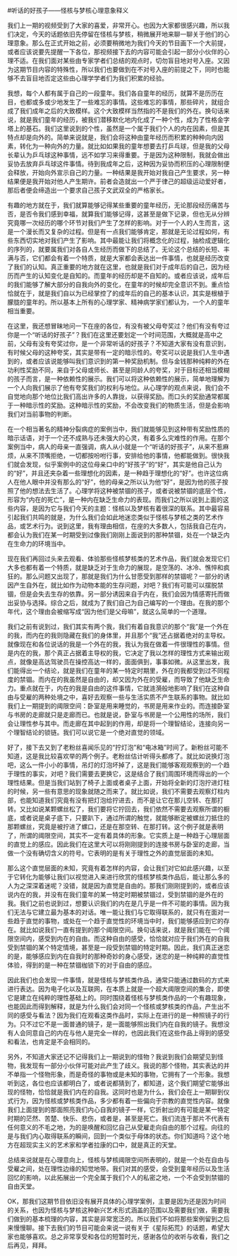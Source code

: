 #听话的好孩子——怪核与梦核心理意象释义

我们上一期的视频受到了大家的喜爱，非常开心。也因为大家都很感兴趣，所以我们决定，今天的话题依旧先停留在怪核与梦核，稍微展开地来聊一聊关于他们的心理意象。那么在正式开始之前，必须要稍微地为我们今天的节目画下一个大前提，或者应该说要先提醒一下各位，那视频接下去的内容可能会引起一部分小伙伴的心理不适。在我们面对某些由专家学者们总结的观点时，切勿盲目地对号入座。又因为这期节目内容的特殊性，所以我们也要做到在不对号入座的前提之下，同时也能够不去盲目地否定这些由心理学学者们为我们积累的经验。

我想，每个人都有属于自己的一段童年。我们各自童年的经历，就算不是历历在目，也都或多或少地发生了一些难忘的事情。这些难忘的事情，那些碎片，就组合成了我们成年之后的大致模样。这个大致模样当然指的不是我们的外在。换句话来说，就是我们童年的经历，被我们潜移默化地内化成了一种个性，成为了性格金字塔上的基石。我们这里说到的个性，虽然是一个属于我们个人的内在因素，但是其特点却是向外的。简单来说就是，我们会将这种由童年经历而积累的种种向内因素，转化为一种向外的力量。就比如如果我的童年想要去打乒乓球，但是我的父母长辈认为乒乓球这种事情，远不如学习来得重要。于是因为这种限制，我就会做出妥协去放弃乒乓球这件事情。待到我成年之后，这种因为妥协而积压的心理限制便会释放，开始向外宣示自己的力量。一种结果是我开始对我自己产生要求，另一种结果便是我开始对他人产生期许。前者会造就出一个严于律己的超级运动爱好者，那后者便会缔造出一个要求自己孩子文武双全的严格家长。

有趣的地方就在于，我们就算能够记得某些重要的童年经历，无论那段经历痛苦与否，是否令我们感到幸福，就算我们能够记得，这甚至是做下记录，但也无从分辨究竟哪一次经历的哪个环节对我们产生了怎样的影响。对于一个人的人生而言，这是一个漫长而又复杂的过程。但是有一点我们能够肯定，那就是无论过程如何，有些东西切实地对我们产生了影响。其中最能让我们将概念化的过程，抽检成逻辑化的序列的，就要属我们对各自人生经历而做下的总结了。无论这个总结的长短、丰满与否，它们都会有着一个特质，就是大家都会表达出一件事情，也就是经历改变了我们的认知。真正重要的地方就在这里，也就是我们对于成年后的自己，因为经历而产生的认知变化是自知的。而童年的经历却是不自知的。或者应该说，成年后的我们能够了解大部分的自我向外的变化，在童年的时候却完全意识不到。重点恰恰就在于，就是我们自以为已经掌控了的成年后的自己的基本认识，其实是根植于朦胧的童年的。所以基本上所有的心理学家、精神病学家们都认为，一个人的童年相当重要。

在这里，我还想冒昧地问一下在座的各位，有没有被父母夸奖过？他们有没有夸过你是一个“听话的好孩子”？我们在这里还要划定一个时间范围，大概就是高中之前，父母有没有夸奖过你，是一个非常听话的好孩子？不知道大家有没有意识到，有时候父母的这种夸奖，其实是带有一定的暗示性的。夸奖可以说是我们人生中遇到的，或者应该说能够叫我们意识到的第一种奖励机制。但与金钱那种纯粹的外在功利性奖励不同，来自于父母或师长、甚至是同龄人的夸奖，对于目标还相当模糊的孩子而言，是一种依赖性的展示。我们可以将这种依赖性的展示，简单地理解为一个人向我们展示了他有夸奖我们的权利与地位。从心理学的观点来说，我们会不自觉地向那个地位比我们高出许多的人靠拢，以获得奖励。而口头的奖励通常都属于一种暗示性的奖励。这种暗示性的奖励，不会改变我们的物质生活，但是会影响我们对当前事物的判断。

在一个相当著名的精神分裂病症的案例当中，我们就能够见到这种带有奖励性质的暗示话语，对于一个还不成熟与还未强大的心灵，有着多么灾难性的作用。在那个案例当中，病人的母亲一直强调，病人从小就是一个“听话的好孩子”，从来不惹麻烦，从来不顶嘴拒绝，一切都按吩咐行事，安排给他的事情，他都能做到。很快我们就会发现，似乎案例中的这位母亲口中的“好孩子”的“好”，其实是他自己认为的“好”，并且还夹杂着一些理想化的因素，是一种趋于理想化的“好”。也许这位病人在他人眼中并没有那么的“好”，他的母亲之所以认为他“好”，是因为他的孩子按照了他的想法去生活了。心理学将这种被禁锢的孩子，或者说被禁锢的底层个性，形容为“内在的死亡”，是一种内在缺乏生命力的表现。而我们之所以说到上面的这些内容，是因为它与我们今天的主题：怪核以及梦核有着很深的联系。其中最容易引起我们共鸣的就是，为什么我们会如此地迷恋类似于怪核与梦核之类的艺术作品，或艺术行为。说到这里，我有理由相信，在座的大多数人，包括我自己在内，都会认为我们在某一时期受到过像我们刚刚上面说到的那种禁锢，处在一个缺乏内在生命力的环境当中。

现在我们再回过头来去观看、体验那些怪核梦核类的艺术作品，我们就会发现它们大多也都有着一个特质，就是缺乏对于生命力的展现，是空荡的、冰冷、憔悴和疯狂的。那么问题又出现了，那就是我们为什么甘愿受到那样的禁锢呢？一部分的诱因产生自外在，就比如作为动物本能的生存问题，对吧？我们有可能可以摆脱禁锢，但是会失去生存的依靠。另一部分诱因来自于内在，我们会因为情感寄托而做出妥协与选择。综合之后，就成为了我们自己为自己编写的一个理由。在我的那个年代，这个理由会被缩写成“因为他们是父母嘛”，就这么简单的一个道理。

我们之前有说到过，我们其实有两个我，我们有着自我意识的那个“我”是一个外在的我，而内在的我则隐藏在我们的身体里，并且那个“我”还占据着绝对的主导权。就像现在和各位说话的我是一个外在的我，我认为我在做着一件很理性的事情。但是内在的我，那个真正占据着主导权的我，它决定了我以怎样的理性方式来输出观点，就像是高达驾驶员在操控高达一样的，面面俱到，事事如微。从这里出发，我们能得出一个结论，就是我们在童年的某一特定时期里，外在的我都受到过不同程度的禁锢。而内在的我虽然是自由的，却又因为外在的受雇，而导致了他缺乏生命力。重点就在于，内在的我是自由的这件事情，它就涟漪般地影响了我们在这种自由与受雇的两种处境之中，喜好去观察一些与生活实质不产生联系的事物。就比如我们上一期提到的阈限空间：卧室是用来睡觉的，书房是用来作业的。而连接卧室与书房的走廊就只是走廊而已。也就是说，卧室与书房是一个公用性的场所，我们会让理性参与其中。而走廊在其中起到的作用，却是将一个理智结论，连接向另一个理智结论的锁链。我们可以说它是一个绝对直觉的领域。

好了，接下去又到了老粉丝喜闻乐见的“拧灯泡”和“电冰箱”时间了。新粉丝可能不知道，这是我比较喜欢举的两个例子。老粉丝估计听得头都疼了。就比如说换灯泡吧，这么一件小小的事情，吊灯的灯泡坏掉了，这是我们能够客观观察到的一个趋于理性的事实，对吧？我们需要去更换它，这是结合了我们周围环境而得出的一个理性结果。但是当我们站到了椅子上面或者桌子上面，开始将全新的灯泡拧进灯柱的时候，另一些有意思的现象就随之而来了。就比如说，我们不需要去观察灯柱内部，也能知道我们究竟有没有把灯泡给拧进去，而不是让它在那儿空转、在那打转。又比如说某颗螺丝松了，我们要将它拧回去，我们依然不需要去观察所谓的橱底，或者说是桌子底下，只要趴下，通过所谓的触觉，就能够断定被螺丝刀抵住的那颗螺丝，究竟是被拧进了螺口，还是在那空转、在那打转。这个例子就是表明了，所谓的阈限空间，其实不一定有着具体的形象。它实质上是一种趋于心理层面的直觉上的感应。因此我们在这里大可以将刚刚提到的连接书房与卧室的走廊，当做一个没有确切含义的符号。它表明的是有关于理性之外的直觉层面的未知。

那么这个直觉层面的未知，究竟有着怎样的内容，会让我们对它如此感兴趣，以至于它转化为能够让我们以视觉进入来进行欣赏的怪核梦核类作品后，能让那么多的人为之深深着迷呢？没错，就是因为直觉是自由的。那我们刚刚提到的，或者应该说内在的我，并没有在我们童年的某一特定时期被禁锢过，受到禁锢的是外在的我。我们之前也说到过，想要认识我们的内在是几乎是一件不可能的事情。因为我们无法与它建立最为基本的对话。唯一能让我们与它取得联系的，就只有在面对一些趋于直觉的事物，或处在一个趋于直觉性的环境当中时，我们能够感应到它的存在。就比如说我们一直有提到的那个阈限空间。换句话来说，就是我们能在一个阈限空间内，感受到内在的自由。而这种自由的感受，恰恰就对应于我们外在的自我受到禁锢的某个特定情境，甚至是一段受到禁锢的特定时期。因此，我们真正迷恋的是，能够感应到内在自我时的那种奇妙的身心感受，迷恋的是一种纯粹的直觉性体验，得到的是一种在禁锢枷锁下的对于自由的感应。

因此我们也会发现一件事情，就是怪核与梦核类作品，通常只能通过数码的方式来进行表达。因为电子化以及互联网，在本质上就是一个超大阈限空间的集合，即使它是建立在纯粹的理性基础上的。同时围绕着怪核与梦核类作品的一个有趣现象，也能因此而得到解释，就是为什么我们会对同一个怪核或梦核类的作品，产生出不同的感受与看法？因为我们在观看这类作品时，实际上在进行的是一种照镜子的行为。只不过它不是一面普通的镜子，是一面能够照出我们内在自我的镜子。我想没有人会同意自己的内在与他人是完全一样的，也因此我们在这些作品上得到的感受和看法，也肯定是不会相同的。

另外，不知道大家还记不记得我们上一期说到的怪物？我说到我们会期望见到怪物，我发现有一部分小伙伴可能对此产生了歧义。我说的那个怪物，其实表达的并不单指一个怪物形象，而是奇怪的事物或是未知的事物，它拥有了一个形象。我想听到这，各位也应该都明白了，或者说都猜到了，都知道，这个我们期望它能够出现的怪物，恰恰就是我们内在的自我。这同时也是为什么，我们会在上一期聊到仪式行为，因为怪核或梦核类作品，多少都有着一些偏向于宗教的直觉性内容。就像我们上面提到的那面照亮我们内心自我的镜子一样，它折射出的有可能是某一特定时期的茫然、苦楚、快乐、悲伤，或者是，甚至是死亡。我们流连于那片不代表有任何意义的不毛之地，为的是唤醒和回忆自己从受雇走向自由的那个过程。向往的是与我们内心取得联系的瞬间，回到一个类似于母体的状态。你们知道吗？这个地方在超现实主义的艺术家和学者拉康的口中，就是真正的天堂。

总结来说就是在心理意向上，怪核与梦核阈限空间所表明的，就是一个处在自由与受雇之间，处在理性边缘的知觉地带。我们对其的感受，会受到童年经历以及生活回忆的影响，以此拓展出一个完全属于我们个人的私密之地，一个不会受到禁锢的自由天堂。

OK，那我们这期节目依旧没有展开具体的心理学案例，主要是因为还是因为时间的关系，也因为怪核与梦核这种新兴艺术形式涵盖的范围以及需要我们做，需要我们做到的基本梳理的内容，其实是非常宽泛的。所以我们不如将那些案例留到之后来慢慢聊。接下去我们的节目可能会来说一说有关于《星际拓荒》的话题，希望大家也能够喜欢。总之非常享受和各位的短暂时光，感谢各位的收听与收看，我们之后再见，拜拜。